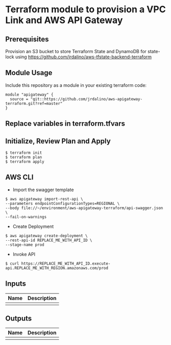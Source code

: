 # Terraform module to provision a VPC Link and AWS API Gateway

## Prerequisites
Provision an S3 bucket to store Terraform State and DynamoDB for state-lock
using https://github.com/jrdalino/aws-tfstate-backend-terraform

## Module Usage
Include this repository as a module in your existing terraform code:
```
module "apigateway" {
  source = "git::https://github.com/jrdalino/aws-apigateway-terraform.git?ref=master"
}
```

## Replace variables in terraform.tfvars

## Initialize, Review Plan and Apply
```
$ terraform init
$ terraform plan
$ terraform apply
```

## AWS CLI

- Import the swagger template
```
$ aws apigateway import-rest-api \
--parameters endpointConfigurationTypes=REGIONAL \
--body file://~/environment/aws-apigateway-terraform/api-swagger.json \
--fail-on-warnings
```

- Create Deployment
```
$ aws apigateway create-deployment \
--rest-api-id REPLACE_ME_WITH_API_ID \
--stage-name prod
```

- Invoke API
```
$ curl https://REPLACE_ME_WITH_API_ID.execute-api.REPLACE_ME_WITH_REGION.amazonaws.com/prod
```

## Inputs
| Name | Description |
|------|-------------|
| | |

## Outputs
| Name | Description |
|------|-------------|
| | |
